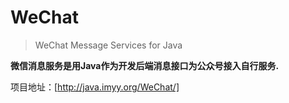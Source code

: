 # WeChat

> WeChat Message Services for Java


**微信消息服务是用Java作为开发后端消息接口为公众号接入自行服务.**

项目地址：[http://java.imyy.org/WeChat/]